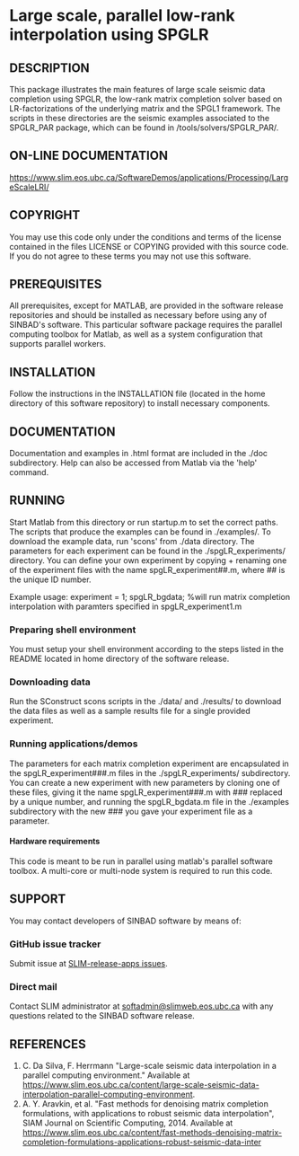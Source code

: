 # Large scale, parallel low-rank interpolation using SPGLR
##  DESCRIPTION
 This package illustrates the main features of large scale seismic data completion using SPGLR, the low-rank matrix completion solver based on LR-factorizations of the underlying matrix and the SPGL1 framework. The scripts in these directories are the seismic examples associated to the SPGLR_PAR package, which can be found in /tools/solvers/SPGLR_PAR/.
 
 ##  ON-LINE DOCUMENTATION
<https://www.slim.eos.ubc.ca/SoftwareDemos/applications/Processing/LargeScaleLRI/>

##  COPYRIGHT
 You may use this code only under the conditions and terms of the license contained in the files LICENSE or COPYING provided with this source code. If you do not agree to these terms you may not use this software.

##  PREREQUISITES
 All prerequisites, except for MATLAB, are provided in the software  release repositories and should be installed as necessary before using any of SINBAD's software. This particular software package requires the parallel computing toolbox for Matlab, as well as a system configuration that supports parallel workers.

##  INSTALLATION
 Follow the instructions in the INSTALLATION file (located in the home directory of this software repository) to install necessary components.

##  DOCUMENTATION
 Documentation and examples in .html format are included in the ./doc subdirectory. Help can also be accessed from Matlab via the 'help' command.

##  RUNNING
Start Matlab from this directory or run startup.m to set the correct paths. The scripts that produce the examples can be found in ./examples/. To download the example data, run 'scons' from ./data directory. The parameters for each experiment can be found in the ./spgLR_experiments/ directory. You can define your own experiment by copying + renaming one of the experiment files with the name spgLR_experiment##.m, where ## is the unique ID number. 

Example usage:
experiment = 1;
spgLR_bgdata; %will run matrix completion interpolation with paramters specified in spgLR_experiment1.m


###  Preparing shell environment
You must setup your shell environment according to the steps listed in the README located in home directory of the software release.
###  Downloading data
 Run the SConstruct scons scripts in the ./data/ and ./results/ to download the data files as well as a sample results file for a single provided experiment.

###  Running applications/demos
The parameters for each matrix completion experiment are encapsulated in the spgLR_experiment###.m files in the ./spgLR_experiments/ subdirectory. You can create a new experiment with new parameters by cloning one of these files, giving it the name spgLR_experiment###.m with ### replaced by a unique number, and running the spgLR_bgdata.m file in the ./examples subdirectory with the new ### you gave your experiment file as a parameter.

####  Hardware requirements
   This code is meant to be run in parallel using matlab's parallel software toolbox. A multi-core or multi-node system is required to run this code.   
   
##  SUPPORT
 You may contact developers of SINBAD software by means of:

### GitHub issue tracker

Submit issue at [SLIM-release-apps issues](https://github.com/SINBADconsortium/SLIM-release-apps/issues).

###  Direct mail
 Contact SLIM administrator at softadmin@slimweb.eos.ubc.ca with any
 questions related to the SINBAD software release.

##  REFERENCES
1. C. Da Silva, F. Herrmann "Large-scale seismic data interpolation in a parallel computing environment." Available at https://www.slim.eos.ubc.ca/content/large-scale-seismic-data-interpolation-parallel-computing-environment.
2. A. Y. Aravkin, et al. "Fast methods for denoising matrix completion formulations, with applications to robust seismic data interpolation", SIAM Journal on Scientific Computing, 2014. Available at https://www.slim.eos.ubc.ca/content/fast-methods-denoising-matrix-completion-formulations-applications-robust-seismic-data-inter 
